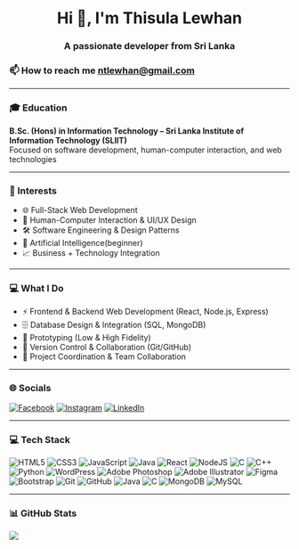 <h1 align="center">Hi 👋, I'm Thisula Lewhan</h1>
<h3 align="center">A passionate developer from Sri Lanka</h3>

### 📫 How to reach me **ntlewhan@gmail.com**

---

### 🎓 Education  
**B.Sc. (Hons) in Information Technology – Sri Lanka Institute of Information Technology (SLIIT)**  
Focused on software development, human-computer interaction, and web technologies  

---

### 🔎 Interests  
- 🌐 Full-Stack Web Development  
- 🎨 Human-Computer Interaction & UI/UX Design  
- 🛠️ Software Engineering & Design Patterns  
- 🤖 Artificial Intelligence(beginner)  
- 📈 Business + Technology Integration  

---

### 💻 What I Do  
- ⚡ Frontend & Backend Web Development (React, Node.js, Express)  
- 🗄️ Database Design & Integration (SQL, MongoDB)  
- 📝 Prototyping (Low & High Fidelity)  
- 🔧 Version Control & Collaboration (Git/GitHub)  
- 📅 Project Coordination & Team Collaboration  

---


### 🌐 Socials
[![Facebook](https://img.shields.io/badge/Facebook-%231877F2.svg?logo=Facebook&logoColor=white)](https://www.facebook.com/n.thisula/) [![Instagram](https://img.shields.io/badge/Instagram-%23E4405F.svg?logo=Instagram&logoColor=white)](https://instagram.com/thisula._) [![LinkedIn](https://img.shields.io/badge/LinkedIn-%230077B5.svg?logo=linkedin&logoColor=white)](http://linkedin.com/in/thisula-lewhan) 

---

### 💻 Tech Stack
![HTML5](https://img.shields.io/badge/html5-%23E34F26.svg?style=for-the-badge&logo=html5&logoColor=white) ![CSS3](https://img.shields.io/badge/css3-%231572B6.svg?style=for-the-badge&logo=css3&logoColor=white) ![JavaScript](https://img.shields.io/badge/javascript-%23323330.svg?style=for-the-badge&logo=javascript&logoColor=%23F7DF1E) ![Java](https://img.shields.io/badge/java-%23ED8B00.svg?style=for-the-badge&logo=openjdk&logoColor=white) ![React](https://img.shields.io/badge/react-%2320232a.svg?style=for-the-badge&logo=react&logoColor=%2361DAFB) ![NodeJS](https://img.shields.io/badge/node.js-6DA55F?style=for-the-badge&logo=node.js&logoColor=white) ![C](https://img.shields.io/badge/c-%2300599C.svg?style=for-the-badge&logo=c&logoColor=white) ![C++](https://img.shields.io/badge/c++-%2300599C.svg?style=for-the-badge&logo=c%2B%2B&logoColor=white) ![Python](https://img.shields.io/badge/python-3670A0?style=for-the-badge&logo=python&logoColor=ffdd54) ![WordPress](https://img.shields.io/badge/WordPress-%23117AC9.svg?style=for-the-badge&logo=WordPress&logoColor=white) ![Adobe Photoshop](https://img.shields.io/badge/adobe%20photoshop-%2331A8FF.svg?style=for-the-badge&logo=adobe%20photoshop&logoColor=white) ![Adobe Illustrator](https://img.shields.io/badge/adobe%20illustrator-%23FF9A00.svg?style=for-the-badge&logo=adobe%20illustrator&logoColor=white) ![Figma](https://img.shields.io/badge/figma-%23F24E1E.svg?style=for-the-badge&logo=figma&logoColor=white) ![Bootstrap](https://img.shields.io/badge/bootstrap-%238511FA.svg?style=for-the-badge&logo=bootstrap&logoColor=white) ![Git](https://img.shields.io/badge/git-%23F05033.svg?style=for-the-badge&logo=git&logoColor=white) ![GitHub](https://img.shields.io/badge/github-%23121011.svg?style=for-the-badge&logo=github&logoColor=white) ![Java](https://img.shields.io/badge/java-%23ED8B00.svg?style=for-the-badge&logo=openjdk&logoColor=white) ![C](https://img.shields.io/badge/c-%2300599C.svg?style=for-the-badge&logo=c&logoColor=white) ![MongoDB](https://img.shields.io/badge/MongoDB-%234ea94b.svg?style=for-the-badge&logo=mongodb&logoColor=white) ![MySQL](https://img.shields.io/badge/mysql-4479A1.svg?style=for-the-badge&logo=mysql&logoColor=white)

---

### 📊 GitHub Stats
![](https://github-readme-stats.vercel.app/api/top-langs/?username=thisulalewhan&theme=dark&hide_border=false&include_all_commits=false&count_private=false&layout=compact)

<!-- Proudly created with GPRM ( https://gprm.itsvg.in ) -->
